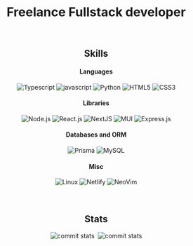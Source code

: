 <div align="center">
    <h1>Freelance Fullstack developer</h1>
	<br/>
	<h2>Skills</h2>
	<h4>Languages</h4>
	<div>
		<img src="https://img.shields.io/badge/TypeScript-007ACC?style=for-the-badge&logo=typescript&logoColor=white"
			alt="Typescript" />
		<img src="https://img.shields.io/badge/JavaScript-F7DF1E?style=for-the-badge&logo=javascript&logoColor=black"
			alt="javascript" />
		<img src="https://img.shields.io/badge/Python-14354C?style=for-the-badge&logo=python&logoColor=white"
			alt="Python" />
		<img src="https://img.shields.io/badge/HTML5-E34F26?style=for-the-badge&logo=html5&logoColor=white"
			alt="HTML5" />
		<img src="https://img.shields.io/badge/CSS3-1572B6?style=for-the-badge&logo=css3&logoColor=white"
			alt="CSS3" />
	</div>
	<h4>Libraries</h4>
	<div align="center">
		<img src="https://img.shields.io/badge/Node.js-43853D?style=for-the-badge&logo=node.js&logoColor=white"
			alt="Node.js" />
		<img src="https://img.shields.io/badge/React-20232A?style=for-the-badge&logo=react&logoColor=61DAFB"
			alt="React.js" />
		<img src="https://img.shields.io/badge/Next.js-000?logo=nextdotjs&logoColor=fff&style=for-the-badge"
			alt="NextJS" />
		<img src="https://img.shields.io/badge/Material--UI-0081CB?style=for-the-badge&logo=material-ui&logoColor=white"
			alt="MUI" />
		<img src="https://img.shields.io/badge/Express.js-404D59?style=for-the-badge" alt="Express.js" />
	</div>
	<h4>Databases and ORM </h4>
	<div align="center">
		<img src="https://img.shields.io/badge/Prisma-3982CE?style=for-the-badge&logo=Prisma&logoColor=white"
			alt="Prisma" />
		<img src="https://img.shields.io/badge/MySQL-00000F?style=for-the-badge&logo=mysql&logoColor=white"
			alt="MySQL" />
	</div>
	<h4>Misc</h4>
	<div>
		<img src="https://img.shields.io/badge/Linux-FCC624?style=for-the-badge&logo=linux&logoColor=black"
			alt="Linux" />
		<img src="https://img.shields.io/badge/Netlify-00C7B7?style=for-the-badge&logo=netlify&logoColor=white"
			alt="Netlify" />
		<img src="https://img.shields.io/badge/NeoVim-%2357A143.svg?&style=for-the-badge&logo=neovim&logoColor=white"
			alt="NeoVim" />
	</div>
	<br/>
	<br/>
	<h2>Stats</h2>
	<div>
		<img src="http://github-profile-summary-cards.vercel.app/api/cards/repos-per-language?username=decipher-cs&theme=midnight_purple&exclude={exclude}"
			alt="commit stats" />
		<img src="http://github-profile-summary-cards.vercel.app/api/cards/stats?username=decipher-cs&theme=midnight_purple"
			alt="" />
		<img src="http://github-profile-summary-cards.vercel.app/api/cards/profile-details?username=decipher-cs&theme=midnight_purple"
			alt="commit stats" />
	</div>
	<br/>
	<br/>
</div>
